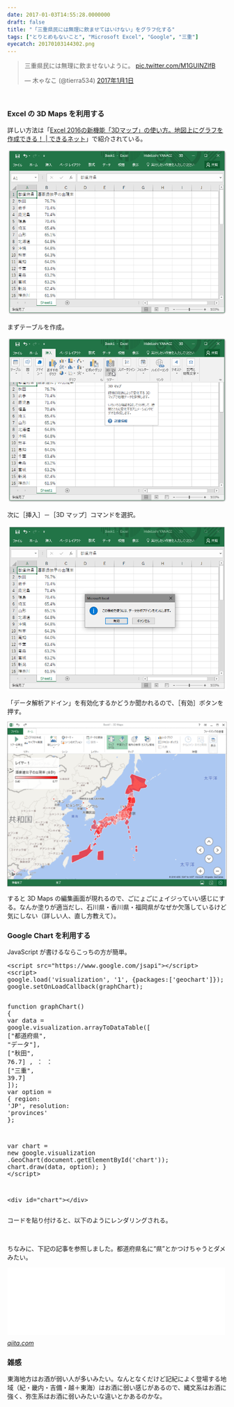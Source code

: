 ```yaml
---
date: 2017-01-03T14:55:28.0000000
draft: false
title: "「三重県民には無理に飲ませてはいけない」をグラフ化する"
tags: ["とりとめもないこと", "Microsoft Excel", "Google", "三重"]
eyecatch: 20170103144302.png
---
```

<p><blockquote class="twitter-tweet" data-lang="ja"><p lang="ja" dir="ltr">三重県民には無理に飲ませないように。 <a href="https://t.co/M1GUINZlfB">pic.twitter.com/M1GUINZlfB</a></p>&mdash; 木ゃなこ (@tierra534) <a href="https://twitter.com/tierra534/status/815368024366514176">2017年1月1日</a></blockquote><script async src="//platform.twitter.com/widgets.js" charset="utf-8"></script><br />
</p>

<div class="section">
<h3>Excel の 3D Maps を利用する</h3>
<p>詳しい方法は「<a href="https://dekiru.net/article/13655/">Excel 2016&#x306E;&#x65B0;&#x6A5F;&#x80FD;&#x300C;3D&#x30DE;&#x30C3;&#x30D7;&#x300D;&#x306E;&#x4F7F;&#x3044;&#x65B9;&#x3002;&#x5730;&#x56F3;&#x4E0A;&#x306B;&#x30B0;&#x30E9;&#x30D5;&#x3092;&#x4F5C;&#x6210;&#x3067;&#x304D;&#x308B;&#xFF01; | &#x3067;&#x304D;&#x308B;&#x30CD;&#x30C3;&#x30C8;</a>」で紹介されている。</p><p><span itemscope itemtype="http://schema.org/Photograph"><img src="20170103144302.png" alt="f:id:daruyanagi:20170103144302p:plain" title="f:id:daruyanagi:20170103144302p:plain" class="hatena-fotolife" itemprop="image"></span></p><p>まずテーブルを作成。</p><p><span itemscope itemtype="http://schema.org/Photograph"><img src="20170103144402.png" alt="f:id:daruyanagi:20170103144402p:plain" title="f:id:daruyanagi:20170103144402p:plain" class="hatena-fotolife" itemprop="image"></span></p><p>次に［挿入］－［3D マップ］コマンドを選択。</p><p><span itemscope itemtype="http://schema.org/Photograph"><img src="20170103144439.png" alt="f:id:daruyanagi:20170103144439p:plain" title="f:id:daruyanagi:20170103144439p:plain" class="hatena-fotolife" itemprop="image"></span></p><p>「データ解析アドイン」を有効化するかどうか聞かれるので、［有効］ボタンを押す。</p><p><span itemscope itemtype="http://schema.org/Photograph"><img src="20170103144529.png" alt="f:id:daruyanagi:20170103144529p:plain" title="f:id:daruyanagi:20170103144529p:plain" class="hatena-fotolife" itemprop="image"></span></p><p>すると 3D Maps の編集画面が現れるので、ごにょごにょイジっていい感じにする。なんか塗りが適当だし、石川県・香川県・福岡県がなぜか欠落しているけど気にしない（詳しい人、直し方教えて）。</p>

</div>
<div class="section">
<h3>Google Chart を利用する</h3>
<p>JavaScript が書けるならこっちの方が簡単。</p>
<pre class="code lang-javascript" data-lang="javascript" data-unlink>&lt;script src=<span class="synConstant">&quot;https://www.google.com/jsapi&quot;</span>&gt;&lt;/script&gt;
&lt;script&gt;
google.load(<span class="synConstant">'visualization'</span>, <span class="synConstant">'1'</span>, <span class="synIdentifier">{</span>packages:<span class="synIdentifier">[</span><span class="synConstant">'geochart'</span><span class="synIdentifier">]}</span>);
google.setOnLoadCallback(graphChart);

<span class="synIdentifier">function</span> graphChart() <span class="synIdentifier">{</span>
<span class="synIdentifier">var</span> data = google.visualization.arrayToDataTable(<span class="synIdentifier">[</span>
<span class="synIdentifier">[</span><span class="synConstant">&quot;都道府県&quot;</span>, <span class="synConstant">&quot;データ&quot;</span><span class="synIdentifier">]</span>,
<span class="synIdentifier">[</span><span class="synConstant">&quot;秋田&quot;</span>,  76.7<span class="synIdentifier">]</span>  ,
：
：
<span class="synIdentifier">[</span><span class="synConstant">&quot;三重&quot;</span>,  39.7<span class="synIdentifier">]</span>
<span class="synIdentifier">]</span>);
<span class="synIdentifier">var</span> option = <span class="synIdentifier">{</span>
region: <span class="synConstant">'JP'</span>,
resolution: <span class="synConstant">'provinces'</span>
<span class="synIdentifier">}</span>;

<span class="synIdentifier">var</span> chart = <span class="synStatement">new</span> google.visualization
.GeoChart(<span class="synStatement">document</span>.getElementById(<span class="synConstant">'chart'</span>));
chart.draw(data, option);
<span class="synIdentifier">}</span>
&lt;/script&gt;

&lt;div id=<span class="synConstant">&quot;chart&quot;</span>&gt;&lt;/div&gt;
</pre><p>コードを貼り付けると、以下のようにレンダリングされる。</p><p><script src="https://www.google.com/jsapi"></script><br />
<script>
google.load('visualization', '1', {packages:['geochart']});
google.setOnLoadCallback(graphChart);

function graphChart() {
var data = google.visualization.arrayToDataTable([
["都道府県", "データ"],
["秋田",  76.7]  ,
["岩手",  71.4]  ,
["鹿児島",  71.4],
["福島",  70.4]  ,
["埼玉",  65.4]  ,
["山形",  65.1]  ,
["北海道",  64.8],
["沖縄",  64.8]  ,
["熊本",  64.3]  ,
["高知",  64.0]  ,
["千葉",  63.4]  ,
["青森",  63.2]  ,
["宮城",  63.2]  ,
["新潟",  62.4]  ,
["神奈川",  61.9],
["香川",  61.6]  ,
["大分",  60.2]  ,
["宮崎",  60.2]  ,
["東京",  60.0]  ,
["栃木",  59.8]  ,
["茨城",  59.3]  ,
["山梨",  59.3]  ,
["長野",  58.5]  ,
["福井",  58.5]  ,
["鳥取",  58.5]  ,
["島根",  58.5]  ,
["愛媛",  58.5]  ,
["兵庫",  57.8]  ,
["福岡",  57.8]  ,
["静岡",  57.2]  ,
["山口",  56.3]  ,
["佐賀",  56.3]  ,
["長崎",  56.3]  ,
["徳島",  56.0]  ,
["滋賀",  55.8]  ,
["京都",  55.5]  ,
["群馬",  54.8]  ,
["富山",  54.8]  ,
["岡山",  53.8]  ,
["奈良",  53.3]  ,
["大阪",  53.0]  ,
["広島",  52.4]  ,
["和歌山",  49.7],
["岐阜",  47.6]  ,
["石川",  45.7]  ,
["愛知",  41.4]  ,
["三重",  39.7]
]);
var option = {
region: 'JP',
resolution: 'provinces'
};

var chart = new google.visualization
.GeoChart(document.getElementById('chart'));
chart.draw(data, option);
}
</script></p><p><div id="chart"></div></p><p>ちなみに、下記の記事を参照しました。都道府県名に“県”とかつけちゃうとダメみたい。</p><p><iframe src="//hatenablog-parts.com/embed?url=http%3A%2F%2Fqiita.com%2Fsue738%2Fitems%2F3297c79e62be1cb799c1" title="GoogleChartsのGeochartで都道府県分布マップを簡単作成 - Qiita" class="embed-card embed-webcard" scrolling="no" frameborder="0" style="display: block; width: 100%; height: 155px; max-width: 500px; margin: 10px 0px;"></iframe><cite class="hatena-citation"><a href="http://qiita.com/sue738/items/3297c79e62be1cb799c1">qiita.com</a></cite><br />
</p>

</div>
<div class="section">
<h3>雑感</h3>
<p>東海地方はお酒が弱い人が多いみたい。なんとなくだけど記紀によく登場する地域（紀・畿内・吉備・越＋東海）はお酒に弱い感じがあるので、縄文系はお酒に強く、弥生系はお酒に弱いみたいな違いとかあるのかな。</p>

</div>